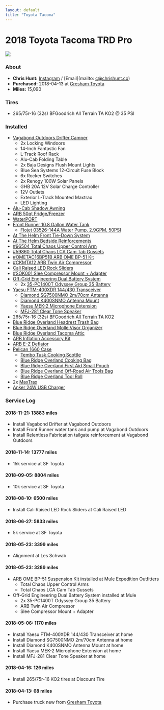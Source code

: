 ```yaml
---
layout: default
title: "Toyota Tacoma"
---
```


# 2018 Toyota Tacoma TRD Pro
![](https://photos.smugmug.com/photos/i-JxrXSpX/0/052dbd83/X3/i-JxrXSpX-X3.jpg)

### About
- **Chris Hunt:** [Instagram](https://www.instagram.com/huntca/) / [Email](mailto: c@chrishunt.co)
- **Purchased:** 2018-04-13 at [Gresham Toyota](https://www.greshamtoyota.com/)
- **Miles:** 15,090

### Tires
- 265/75r-16 (32s) BFGoodrich All Terrain TA KO2 @ 35 PSI

### Installed
- [Vagabond Outdoors Drifter Camper](https://vagabondoutdoors.com)
  - 2x Locking Windoors
  - 14-Inch Fantastic Fan
  - L-Track Roof Rack
  - Alu-Cab Folding Table
  - 2x Baja Designs Flush Mount Lights
  - Blue Sea Systems 12-Circuit Fuse Block
  - 6x Rocker Switches
  - 2x Renogy 100W Solar Panels
  - GHB 20A 12V Solar Charge Controller
  - 12V Outlets
  - Exterior L-Track Mounted Maxtrax
  - LED Lighting
- [Alu-Cab Shadow Awning](https://chrshnt.com/2QHBWkM)
- [ARB 50qt Fridge/Freezer](https://chrshnt.com/2QWw6vL)
- [WaterPORT](https://chrshnt.com/2BBy8MF)
- [Front Runner 10.8 Gallon Water Tank](https://chrshnt.com/2PC5OlP)
  - [Flojet 03526-144A Water Pump, 2.9GPM, 50PSI](https://chrshnt.com/2PBir0x)
- [At The Helm Front Tie-Down System](https://chrshnt.com/2PXGM0M)
- [At The Helm Bedside Reinforcements](https://chrshnt.com/2PVJQe2)
- [#96504 Total Chaos Upper Control Arm](https://chrshnt.com/2vTDwdq)
- [#59860 Total Chaos LCA Cam Tab Gussets](https://chrshnt.com/2vWorHV)
- [#OMETAC16BP51B ARB OME BP-51 Kit](https://chrshnt.com/2r47F4P)
- [#CKMTA12 ARB Twin Air Compressor](https://chrshnt.com/2r98n0B)
- [Cali Raised LED Rock Sliders](https://chrshnt.com/2vSlwg3)
- [#SOK001 Slee Compressor Mount + Adapter](https://chrshnt.com/2vYQczu)
- [Off-Grid Engineering Dual Battery System](https://chrshnt.com/2vY6Zmf)
  - 2x [35-PC1400T Odyssey Group 35 Battery](https://chrshnt.com/2vWrqAb)
- [Yaesu FTM-400XDR 144/430 Transceiver](https://chrshnt.com/2I1Bycd)
  - [Diamond SG7500NMO 2m/70cm Antenna](https://chrshnt.com/2I0FXwk)
  - [Diamond K400SNMO Antenna Mount](https://chrshnt.com/2I6Rxpq)
  - [Yaesu MEK-2 Microphone Extension](https://chrshnt.com/2I0Dkuf)
  - [MFJ-281 Clear Tone Speaker](https://chrshnt.com/2IpGRpH)
- 265/75r-16 (32s) [BFGoodrich All Terrain TA KO2](https://chrshnt.com/2w2RXvs)
- [Blue Ridge Overland Headrest Trash Bag](https://chrshnt.com/2I25qZt)
- [Blue Ridge Overland Molle Visor Organizer](https://chrshnt.com/2r6wVr4)
- [Blue Ridge Overland Tacoma Attic](https://chrshnt.com/2HXPgAl)
- [ARB Inflation Accessory Kit](https://chrshnt.com/2w2XnGO)
- [ARB E-Z Deflator](https://chrshnt.com/2r49bnx)
- [Pelican 1660 Case](https://chrshnt.com/2w2pJkS)
  - [Tembo Tusk Cooking Scottle](https://chrshnt.com/2r99nSp)
  - [Blue Ridge Overland Cooking Bag](https://chrshnt.com/2r49ejd)
  - [Blue Ridge Overland First Aid Small Pouch](https://chrshnt.com/2I02WuE)
  - [Blue Ridge Overland Off-Road Air Tools Bag](https://chrshnt.com/2vWq1JF)
  - [Blue Ridge Overland Tool Roll](https://chrshnt.com/2w2tbMm)
- 2x [MaxTrax](https://us.maxtrax.com.au/)
- [Anker 24W USB Charger](https://chrshnt.com/2vAjS5Y)

### Service Log

#### 2018-11-21: 13883 miles
- Install Vagabond Drifter at Vagabond Outdoors
- Install Front Runner water tank and pump at Vagabond Outdoors
- Install Relentless Fabrication tailgate reinforcement at Vagabond Outdoors

#### 2018-11-14: 13777 miles
- 15k service at SF Toyota

#### 2018-09-05: 8804 miles
- 10k service at SF Toyota

#### 2018-08-10: 6500 miles
- Install Cali Raised LED Rock Sliders at Cali Raised LED

#### 2018-06-27: 5833 miles
- 5k service at SF Toyota

#### 2018-05-23: 3399 miles
- Alignment at Les Schwab

#### 2018-05-23: 3289 miles
- ARB OME BP-51 Suspension Kit installed at Mule Expedition Outfitters
  - Total Chaos Upper Control Arms
  - Total Chaos LCA Cam Tab Gussets
- Off-Grid Engineering Dual Battery System installed at Mule
  - 2x 35-PC1400T Odyssey Group 35 Battery
  - ARB Twin Air Compressor
  - Slee Compressor Mount + Adapter

#### 2018-05-06: 1170 miles
- Install Yaesu FTM-400XDR 144/430 Transceiver at home
- Install Diamond SG7500NMO 2m/70cm Antenna at home
- Install Diamond K400SNMO Antenna Mount at home
- Install Yaesu MEK-2 Microphone Extension at home
- Install MFJ-281 Clear Tone Speaker at home

#### 2018-04-16: 126 miles
- Install 265/75r-16 KO2 tires at Discount Tire

#### 2018-04-13: 68 miles
- Purchase truck new from [Gresham Toyota](https://www.greshamtoyota.com/)
